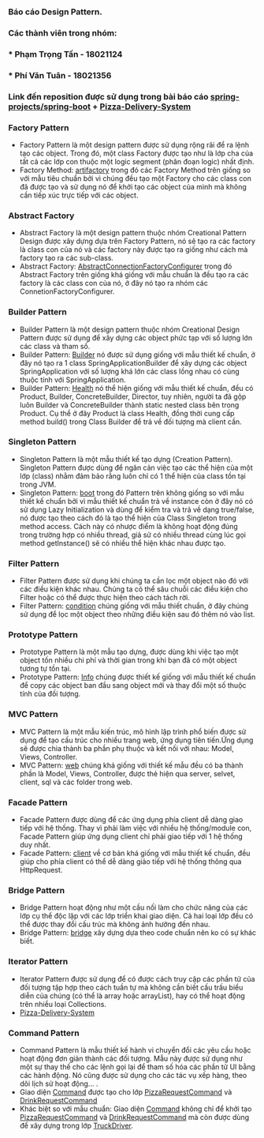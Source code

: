 ### Báo cáo Design Pattern.

### Các thành viên trong nhóm:
### * Phạm Trọng Tấn - 18021124
### * Phí Văn Tuân - 18021356

### **Link đến reposition được sử dụng trong bài báo cáo [spring-projects/spring-boot](https://github.com/spring-projects/spring-boot) + [Pizza-Delivery-System](https://github.com/DuyguKeskek/Pizza-Delivery-System)**

### Factory Pattern
* Factory Pattern là một design pattern được sử dụng rộng rãi để ra lệnh tạo các object. Trong đó, một class Factory được tạo như là lớp cha của tất cả các lớp con thuộc một logic segment (phân đoạn logic) nhất định.
* Factory Method: [artifactory](https://github.com/spring-phttps://github.com/DuyguKeskek/Pizza-Delivery-Systemring-boot/blob/main/buildSrc/src/main/java/org/springframework/boot/build/artifactory/ArtifactoryRepository.java) trong đó các Factory Method trên giống so với mẫu tiêu chuẩn bởi vì chúng đều tạo một Factory cho các class con đã được tạo và sử dụng nó để khởi tạo các object của mình mà không cần tiếp xúc trực tiếp với các object.

### Abstract Factory
* Abstract Factory là một design pattern thuộc nhóm Creational Pattern Design được xây dựng dựa trên Factory Pattern, nó sẽ tạo ra các factory là class con của nó và các factory này được tạo ra giống như cách mà factory tạo ra các sub-class.
* Abstract Factory: [AbstractConnectionFactoryConfigurer](https://github.com/spring-projects/spring-boot/blob/main/spring-boot-project/spring-boot-autoconfigure/src/main/java/org/springframework/boot/autoconfigure/amqp/AbstractConnectionFactoryConfigurer.java) trong đó Abstract Factory trên giống khá giống với mẫu chuẩn là đều tạo ra các factory là các class con của nó, ở đây nó tạo ra nhóm các ConnetionFactoryConfigurer.

### Builder Pattern
* Builder Pattern là một design pattern thuộc nhóm Creational Design Pattern được sử dụng để xây dựng các object phức tạp với số lượng lớn các class và tham số.
* Builder Pattern: [Builder](https://github.com/spring-projects/spring-boot/blob/4eed637481186b0b85bc1cf0b1e77090139477dc/spring-boot-project/spring-boot/src/main/java/org/springframework/boot/builder/SpringApplicationBuilder.java#L184) nó được sử dụng giống với mẫu thiết kế chuẩn, ở đây nó tạo ra 1 class SpringApplicationBuilder để xây dựng các object SpringApplication với số lượng khá lớn các class lồng nhau có cùng thuộc tính với SpringApplication.
* Builder Pattern: [Health](https://github.com/spring-projects/spring-boot/blob/4eed637481186b0b85bc1cf0b1e77090139477dc/spring-boot-project/spring-boot-actuator/src/main/java/org/springframework/boot/actuate/health/Health.java#L331) nó thể hiện giống với mẫu thiết kế chuẩn, đều có Product, Builder, ConcreteBuilder, Director, tuy nhiên, người ta đã gộp luôn Builder và ConcreteBuilder thành static nested class bên trong Product. Cụ thể ở đây Product là class Health, đồng thời cung cấp method build() trong Class Builder để trả về đối tượng mà client cần.

### Singleton Pattern
* Singleton Pattern là một mẫu thiết kế tạo dựng (Creation Pattern). Singleton Pattern được dùng để ngăn cản việc tạo các thể hiện của một lớp (class) nhằm đảm bảo rằng luôn chỉ có 1 thể hiện của class tồn tại trong JVM.
* Singleton Pattern: [boot](https://github.com/spring-projects/spring-boot/blob/4eed637481186b0b85bc1cf0b1e77090139477dc/spring-boot-project/spring-boot/src/main/java/org/springframework/boot/LazyInitializationBeanFactoryPostProcessor.java) trong đó Pattern trên không giống so với mẫu thiết kế chuẩn bởi vì mẫu thiết kế chuẩn trả về instance còn ở đây nó có sử dụng Lazy Initialization và dùng để kiểm tra và trả về dạng true/false, nó được tạo theo cách đó là tạo thể hiện của Class Singleton trong method access. Cách này có nhược điểm là không hoạt động đúng trong trường hợp có nhiều thread, giả sử có nhiều thread cùng lúc gọi method getInstance() sẽ có nhiều thể hiện khác nhau được tạo. 

### Filter Pattern
* Filter Pattern được sử dụng khi chúng ta cần lọc một object nào đó với các điều kiện khác nhau. Chúng ta có thể sâu chuỗi các điều kiện cho Filter hoặc có thể được thực hiện theo cách tách rời.
* Filter Pattern: [condition](https://github.com/spring-projects/spring-boot/blob/4eed637481186b0b85bc1cf0b1e77090139477dc/spring-boot-project/spring-boot-actuator-autoconfigure/src/main/java/org/springframework/boot/actuate/autoconfigure/condition/ConditionsReportEndpoint.java) chúng giống với mẫu thiết chuẩn, ở đây chúng sử dụng để lọc một object theo những điều kiện sau đó thêm nó vào list.

### Prototype Pattern
* Prototype Pattern là một mẫu tạo dựng, được dùng khi việc tạo một object tốn nhiều chi phí và thời gian trong khi bạn đã có một object tương tự tồn tại.
* Prototype Pattern: [Info](https://github.com/spring-projects/spring-boot/blob/main/spring-boot-project/spring-boot/src/main/java/org/springframework/boot/info/InfoProperties.java) chúng được thiết kế giống với mẫu thiết kế chuẩn để copy các object ban đầu sang object mới và thay đổi một số thuộc tính của đối tượng.

### MVC Pattern
* MVC Pattern là một mẫu kiến trúc, mô hình lập trình phổ biến được sử dụng để tạo cấu trúc cho nhiều trang web, ứng dụng tiên tiến.Ứng dụng sẽ được chia thành ba phần phụ thuộc và kết nối với nhau: Model, Views, Controller.
* MVC Pattern: [web](https://github.com/spring-projects/spring-boot/tree/main/spring-boot-project/spring-boot/src/main/java/org/springframework/boot/web) chúng khá giống với thiết kế mẫu đều có ba thành phần là Model, Views, Controller, được thẻ hiện qua server, selvet, client, sql và các folder trong web.

### Facade Pattern
* Facade Pattern được dùng để các ứng dụng phía client dễ dàng giao tiếp với hệ thống. Thay vì phải làm việc với nhiều hệ thống/module con, Facade Pattern giúp ứng dụng client chỉ phải giao tiếp với 1 hệ thống duy nhất.
* Facade Pattern: [client](https://github.com/spring-projects/spring-boot/blob/main/spring-boot-project/spring-boot/src/main/java/org/springframework/boot/web/client/BasicAuthentication.java) về cơ bản khá giống với mẫu thiết kế chuẩn, đều giúp cho phía client có thể dễ dàng giảo tiếp với hệ thống thông qua HttpRequest.

### Bridge Pattern
* Bridge Pattern hoạt động như một cầu nối làm cho chức năng của các lớp cụ thể độc lập với các lớp triển khai giao diện. Cả hai loại lớp đều có thể được thay đổi cấu trúc mà không ảnh hưởng đến nhau.
* Bridge Pattern: [bridge](https://github.com/JakubVojvoda/design-patterns-cpp/blob/master/bridge/Bridge.cpp) xây dựng dựa theo code chuẩn nên ko có sự khác biết.

### Iterator Pattern
* Iterator Pattern được sử dụng để có được cách truy cập các phần tử của đối tượng tập hợp theo cách tuần tự mà không cần biết cấu trấu biểu diễn của chúng (có thể là array hoặc arrayList), hay có thể hoạt động trên nhiều loại Collections.
* [Pizza-Delivery-System](https://github.com/DuyguKeskek/Pizza-Delivery-System/blob/e241ec799240e92dc05ee8a6d8240f5421123f41/Pizza-Delivery-System.cpp#L243)

### Command Pattern
* Command Pattern là mẫu thiết kế hành vi chuyển đổi các yêu cầu hoặc hoạt động đơn giản thành các đối tượng. Mẫu này được sử dụng như một sự thay thế cho các lệnh gọi lại để tham số hóa các phần tử UI bằng các hành động. Nó cũng được sử dụng cho các tác vụ xếp hàng, theo dõi lịch sử hoạt động... .
* Giao diện [Command](https://github.com/DuyguKeskek/Pizza-Delivery-System/blob/e241ec799240e92dc05ee8a6d8240f5421123f41/Pizza-Delivery-System.cpp#L12) được tạo cho lớp  [PizzaRequestCommand](https://github.com/DuyguKeskek/Pizza-Delivery-System/blob/e241ec799240e92dc05ee8a6d8240f5421123f41/Pizza-Delivery-System.cpp#L95) và [DrinkRequestCommand](https://github.com/DuyguKeskek/Pizza-Delivery-System/blob/e241ec799240e92dc05ee8a6d8240f5421123f41/Pizza-Delivery-System.cpp#L107)
* Khác biệt so với mẫu chuẩn: Giao diện [Command](https://github.com/DuyguKeskek/Pizza-Delivery-System/blob/e241ec799240e92dc05ee8a6d8240f5421123f41/Pizza-Delivery-System.cpp#L12) không chỉ để khởi tạo [PizzaRequestCommand](https://github.com/DuyguKeskek/Pizza-Delivery-System/blob/e241ec799240e92dc05ee8a6d8240f5421123f41/Pizza-Delivery-System.cpp#L95) và [DrinkRequestCommand](https://github.com/DuyguKeskek/Pizza-Delivery-System/blob/e241ec799240e92dc05ee8a6d8240f5421123f41/Pizza-Delivery-System.cpp#L107) mà còn được dùng để xây dựng trong lớp [TruckDriver](https://github.com/DuyguKeskek/Pizza-Delivery-System/blob/e241ec799240e92dc05ee8a6d8240f5421123f41/Pizza-Delivery-System.cpp#L121).
